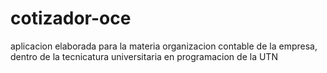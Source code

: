 # cotizador-oce

aplicacion elaborada para la materia organizacion contable de la empresa, dentro de la tecnicatura universitaria en programacion de la UTN
